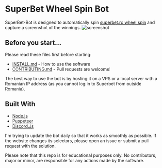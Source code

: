 # SuperBet Wheel Spin Bot

SuperBet-Bot is designed to automatically spin [superbet.ro wheel spin](https://superbet.ro) and capture a screenshot of the winnings.
![screenshot](https://i.imgur.com/SBCEhXs.gif)

## Before you start...
Please read these files first before starting:

* [INSTALL.md](INSTALL.md) - How to use the software
* [CONTRIBUTING.md](.github/CONTRIBUTING.md) - Pull requests are welcome!

The best way to use the bot is by hosting it on a VPS or a local server with a Romanian IP address (as you cannot log in to Superbet from outside Romania).

## Built With

  - [Node.js]((https://nodejs.org/en/))
  - [Puppeteer]((https://pptr.dev/))
  - [Discord.Js]((https://discord.js.org/#/))

I'm trying to update the bot daily so that it works as smoothly as possible. If the website changes its selectors, please open an issue or submit a pull request with the solution.

Please note that this repo is for educational purposes only. No contributors, major or minor, are responsible for any actions made by the software.
